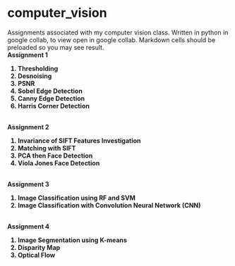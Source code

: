 # computer_vision
Assignments associated with my computer vision class. Written in python in google collab, to view open in google collab. Markdown cells should be preloaded so you may see result.
<br>
<b>Assignment 1<b>
<ol>
  <li>Thresholding</li>
  <li>Desnoising</li>
  <li>PSNR</li>
  <li>Sobel Edge Detection</li>
  <li>Canny Edge Detection</li>
  <li>Harris Corner Detection</li>
</ol>
<br>
<b>Assignment 2<b>
<ol>
  <li>Invariance of SIFT Features Investigation</li>
  <li>Matching with SIFT</li>
  <li>PCA then Face Detection</li>
  <li>Viola Jones Face Detection</li>
</ol>
<br>
<b>Assignment 3<b>
<ol>
  <li>Image Classification using RF and SVM</li>
  <li>Image Classification with Convolution Neural
Network (CNN)</li>
  </ol>
<br>
<b>Assignment 4<b>
  <ol>
<li>Image Segmentation using K-means</li>
<li>Disparity Map</li>
<li>Optical Flow</li>
  </ol>
